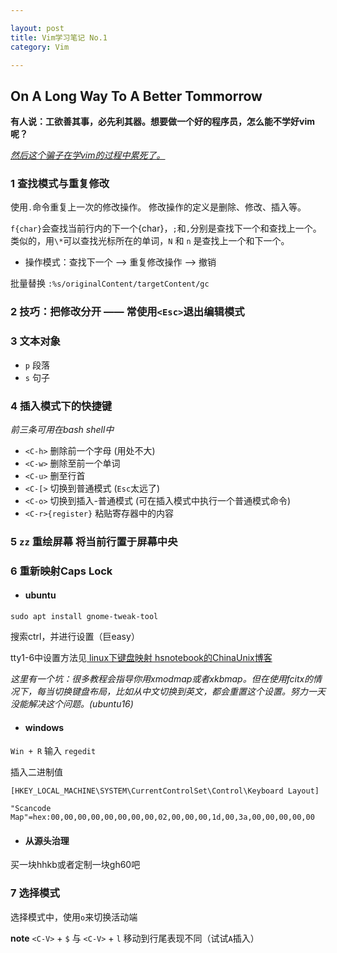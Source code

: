 ```yaml
---

layout: post
title: Vim学习笔记 No.1
category: Vim

---
```


## On A Long Way To A Better Tommorrow
**有人说：工欲善其事，必先利其器。想要做一个好的程序员，怎么能不学好vim呢？**

*<u>然后这个骗子在学vim的过程中累死了。</u>*

<!--description-->

### 1 查找模式与重复修改
使用`.`命令重复上一次的修改操作。
修改操作的定义是删除、修改、插入等。

`f{char}`会查找当前行内的下一个{char}，`;`和`,`分别是查找下一个和查找上一个。
类似的，用`\*`可以查找光标所在的单词，`N` 和 `n` 是查找上一个和下一个。

* 操作模式：查找下一个 --> 重复修改操作 --> 撤销

批量替换 `:%s/originalContent/targetContent/gc`

### 2 技巧：把修改分开 —— 常使用`<Esc>`退出编辑模式

### 3 文本对象
* `p` 段落
* `s` 句子

### 4 插入模式下的快捷键
*前三条可用在bash shell中*

* `<C-h>` 删除前一个字母 (用处不大)
* `<C-w>` 删除至前一个单词
* `<C-u>` 删至行首
* `<C-[>` 切换到普通模式 (`Esc`太远了)
* `<C-o>` 切换到插入-普通模式 (可在插入模式中执行一个普通模式命令)
* `<C-r>{register}` 粘贴寄存器中的内容 

### 5 `zz` 重绘屏幕 将当前行置于屏幕中央

### 6 重新映射Caps Lock

- #### ubuntu

`sudo apt install gnome-tweak-tool`

搜索ctrl，并进行设置（巨easy）

tty1-6中设置方法见[ linux下键盘映射 hsnotebook的ChinaUnix博客 ](http://blog.chinaunix.net/uid-26161820-id-3425670.html)

*这里有一个坑：很多教程会指导你用xmodmap或者xkbmap。但在使用fcitx的情况下，每当切换键盘布局，比如从中文切换到英文，都会重置这个设置。努力一天没能解决这个问题。(ubuntu16)*

- #### windows

`Win + R` 输入 `regedit`

插入二进制值

``````
[HKEY_LOCAL_MACHINE\SYSTEM\CurrentControlSet\Control\Keyboard Layout]

"Scancode Map"=hex:00,00,00,00,00,00,00,00,02,00,00,00,1d,00,3a,00,00,00,00,00
``````

- #### 从源头治理

买一块hhkb或者定制一块gh60吧

### 7 选择模式
选择模式中，使用`o`来切换活动端

**note**  `<C-V>` + `$` 与 `<C-V>` + `l`  移动到行尾表现不同（试试`A`插入）

